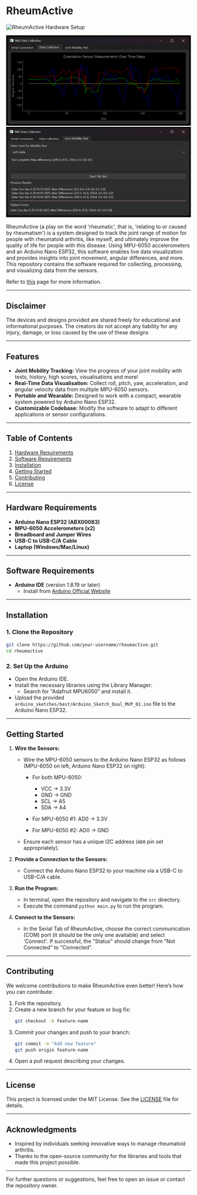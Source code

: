 # RheumActive

![RheumActive Hardware Setup](assets/rheumactive_cover.png)

![RheumActive Data Stream Screnshot](assets/rheumactive_data.png)
![RheumActive Left Ankle Tests Screenshot](assets/rheumactive_test.png)

RheumActive (a play on the word 'rheumatic', that is, 'relating to or caused by rheumatism') is a system designed to track the joint range of motion for people with rheumatoid arthritis, like myself, and ultimately improve the quality of life for people with this disease. Using MPU-6050 accelerometers and an Arduino Nano ESP32, this software enables live data visualization and provides insights into joint movement, angular differences, and more. This repository contains the software required for collecting, processing, and visualizing data from the sensors.

Refer to [this](https://patrickcap.github.io/projects/rheumactive/) page for more information.

---

## Disclaimer

The devices and designs provided are shared freely for educational and informational purposes. The creators do not accept any liability for any injury, damage, or loss caused by the use of these designs

---

## Features

- **Joint Mobility Tracking:** View the progress of your joint mobility with tests, history, high scores, visualisations and more!
- **Real-Time Data Visualisation:** Collect roll, pitch, yaw, acceleration, and angular velocity data from multiple MPU-6050 sensors.
- **Portable and Wearable:** Designed to work with a compact, wearable system powered by Arduino Nano ESP32.
- **Customizable Codebase:** Modify the software to adapt to different applications or sensor configurations.

---

## Table of Contents

1. [Hardware Requirements](#hardware-requirements)
2. [Software Requirements](#software-requirements)
3. [Installation](#installation)
4. [Getting Started](#getting-started)
5. [Contributing](#contributing)
6. [License](#license)

---

## Hardware Requirements

- **Arduino Nano ESP32 (ABX00083)**
- **MPU-6050 Accelerometers (x2)**
- **Breadboard and Jumper Wires**
- **USB-C to USB-C/A Cable**
- **Laptop (Windows/Mac/Linux)**

---

## Software Requirements

- **Arduino IDE** (version 1.8.19 or later)
  - Install from [Arduino Official Website](https://www.arduino.cc/en/software)

---

## Installation

### 1. Clone the Repository
```bash
git clone https://github.com/your-username/rheumactive.git
cd rheumactive
```

### 2. Set Up the Arduino
- Open the Arduino IDE.
- Install the necessary libraries using the Library Manager:
  - Search for "Adafruit MPU6050" and install it.
- Upload the provided `arduino_sketches/best/Arduino_Sketch_Dual_MVP_01.ino` file to the Arduino Nano ESP32.

---

## Getting Started

1. **Wire the Sensors:**
   - Wire the MPU-6050 sensors to the Arduino Nano ESP32 as follows (MPU-6050 on left, Arduino Nano ESP32 on right):
      - For both MPU-6050:
         - VCC -> 3.3V
         - GND -> GND
         - SCL -> A5
         - SDA -> A4
      
      - For MPU-6050 #1: AD0 -> 3.3V
      - For MPU-6050 #2: AD0 -> GND

   - Ensure each sensor has a unique I2C address (`AD0` pin set appropriately).

2. **Provide a Connection to the Sensors:**
   - Connect the Arduino Nano ESP32 to your machine via a USB-C to USB-C/A cable.

3. **Run the Program:**
   - In terminal, open the repository and navigate to the `src` directory.
   - Execute the command `python main.py` to run the program.

4. **Connect to the Sensors:**
   - In the Serial Tab of RheumActive, choose the correct communication (COM) port (it should be the only one available) and select 'Connect'. If successful, the "Status" should change from "Not Connected" to "Connected".

---

## Contributing

We welcome contributions to make RheumActive even better! Here’s how you can contribute:

1. Fork the repository.
2. Create a new branch for your feature or bug fix:
   ```bash
   git checkout -b feature-name
   ```
3. Commit your changes and push to your branch:
   ```bash
   git commit -m "Add new feature"
   git push origin feature-name
   ```
4. Open a pull request describing your changes.

---

## License

This project is licensed under the MIT License. See the [LICENSE](LICENSE) file for details.

---

## Acknowledgments

- Inspired by individuals seeking innovative ways to manage rheumatoid arthritis.
- Thanks to the open-source community for the libraries and tools that made this project possible.

---

For further questions or suggestions, feel free to open an issue or contact the repository owner.

